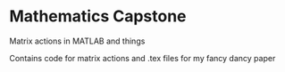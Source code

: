 Mathematics Capstone
===================

Matrix actions in MATLAB and things

Contains code for matrix actions and .tex files for my fancy dancy paper
